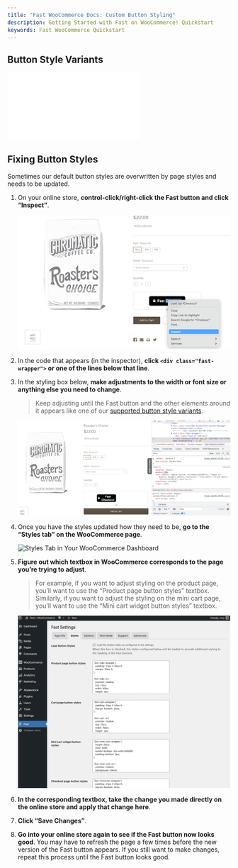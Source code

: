 ```yaml
---
title: "Fast WooCommerce Docs: Custom Button Styling"
description: Getting Started with Fast on WooCommerce! Quickstart
keywords: Fast WooCommerce Quickstart
---
```


## Button Style Variants

<embed src="/reusables/customization/_button-styles.md" />

## Fixing Button Styles

Sometimes our default button styles are overwritten by page styles and needs to be updated.

1. On your online store, **control-click/right-click the Fast button and click “Inspect”**.

   ![inspecting element on a fast button](images/woocommerce-install12.png)

2. In the code that appears (in the inspector), **click `<div class="fast-wrapper">` or one of the lines below that line**.

3. In the styling box below, **make adjustments to the width or font size or anything else you need to change**.

   > Keep adjusting until the Fast button and the other elements around it appears like one of our [supported button style variants](#button-style-variants).

   ![page html and css](images/woocommerce-install13.png)

4. Once you have the styles updated how they need to be, **go to the “Styles tab” on the WooCommerce page**.

   ![Styles Tab in Your WooCommerce Dashboard](/images/woocommerce/styles-tab.png)

5. **Figure out which textbox in WooCommerce corresponds to the page you’re trying to adjust**.

   > For example, if you want to adjust styling on the product page, you’ll want to use the “Product page button styles” textbox. Similarly, if you want to adjust the styling on the mini cart page, you’ll want to use the “Mini cart widget button styles” textbox.

   ![styles in your woocommerce styles dashboard tab](images/woocommerce-settings-custom-button-styles.png)

6. **In the corresponding textbox, take the change you made directly on the online store and apply that change here**.

7. **Click “Save Changes”**.
8. **Go into your online store again to see if the Fast button now looks good**. You may have to refresh the page a few times before the new version of the Fast button appears. If you still want to make changes, repeat this process until the Fast button looks good.

